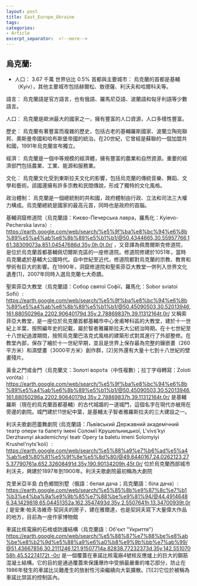 ```yaml
---
layout: post
title: East_Europe_Ukraine
tags: 
categories:
- Article
excerpt_separator:  <!--more-->
---
```

## 烏克蘭:
- 人口： 3.67 千萬 世界佔比 0.5%
首都與主要城市： 烏克蘭的首都是基輔（Kyiv），其他主要城市包括赫爾松、敖德薩、利沃夫和哈爾科夫等。

語言： 烏克蘭語是官方語言，也有俄語、羅馬尼亞語、波蘭語和匈牙利語等少數語言。

人口： 烏克蘭是歐洲最大的國家之一，擁有豐富的人口資源，人口多樣性豐富。

歷史： 烏克蘭有著豐富而複雜的歷史，包括古老的基輔羅斯國家、波蘭立陶宛聯邦、奧斯曼帝國和哈布斯堡帝國的統治。在20世紀，它曾經是蘇聯的一個加盟共和國，1991年烏克蘭宣布獨立。

經濟： 烏克蘭是一個中等規模的經濟體，擁有豐富的農業和自然資源。重要的經濟部門包括農業、工業、能源和服務業。

文化： 烏克蘭文化受到東斯拉夫文化的影響，包括烏克蘭的傳統音樂、舞蹈、文學和藝術。該國還擁有許多宗教和民間傳說，形成了獨特的文化風格。

政治體制： 烏克蘭是一個總統制的共和國，政府體制由行政、立法和司法三大權力構成。烏克蘭總統是國家的最高元首，同時也是政府的首腦。

基輔洞窟修道院（烏克蘭語：Києво-Печерська лавра，羅馬化：Kyievo-Pecherska lavra）:
https://earth.google.com/web/search/%e5%9f%ba%e8%bc%94%e6%8b%89%e5%a4%ab%e6%8b%89%e5%b1%b1/@50.4344665,30.55957766,161.38309073a,851.04547686d,35y,0h,0t,0r/
，又音譯為佩喬爾斯克修道院，是位於烏克蘭首都基輔佩切爾斯克區的一座修道院。修道院修建於1051年，當時烏克蘭處於基輔大公國時代。自中世紀至近代，修道院都對烏克蘭的宗教、教育和學術有巨大的影響。在1990年，洞窟修道院和聖索菲亞大教堂一併列入世界文化遺產[1]，2007年同時入選烏克蘭七大奇蹟。

聖索菲亞大教堂（烏克蘭語：Собор святої Софії，羅馬化：Sobor sviatoi Sofii）:
https://earth.google.com/web/search/%e5%9f%ba%e8%bc%94%e6%8b%89%e5%a4%ab%e6%8b%89%e5%b1%b1/@50.45090503,30.52013946,161.88050296a,2202.90640179d,35y,2.78869837h,39.11312164t,0r/
又稱索菲亞大教堂，是一座位於烏克蘭首都基輔市中心舍甫琴科區的大教堂，建於十一世紀上半葉，按照編年史的記載，屬於智者雅羅斯拉夫大公統治時期。在十七世紀至十八世紀過渡期間，按照烏克蘭巴洛克式風格的建築形式對其進行了外部整修。在教堂內部，保存了繪於十一世紀早期，並且是世界上保存最為完整的鑲嵌畫（260平方米）和濕壁畫（3000平方米）創作群，[2]另外還有大量十七到十八世紀的壁畫殘片。

黃金之門或金門（烏克蘭文：Золоті́ воро́та（中性複數）；拉丁字母轉寫：Zolotí voróta）:
https://earth.google.com/web/search/%e5%9f%ba%e8%bc%94%e6%8b%89%e5%a4%ab%e6%8b%89%e5%b1%b1/@50.45090503,30.52013946,161.88050296a,2202.90640179d,35y,2.78869837h,39.11312164t,0r/
是基輔羅斯（現在的烏克蘭首都基輔）的古代城牆的一道城門，這個名字在現代亦被用在旁邊的劇院。城門建於11世紀中葉，是基輔太子智者雅羅斯拉夫的三大建設之一。

利沃夫歌劇芭蕾舞劇院 (烏克蘭語：Львівський Державний академічний театр опери та балету імені Соломії Крушельницької, L'vivs'kyi Derzhavnyi akademichnyi teatr Opery ta baletu imeni Solomyiyi Krushel'nyts'koii）:
https://earth.google.com/web/search/%e5%88%a9%e7%b6%ad%e5%a4%ab%e8%80%81%e5%9f%8e%e5%8d%80/@49.8440167,24.0262123,275.37790761a,652.32608491d,35y,190.90134209h,45t,0r/
位於烏克蘭西部城市利沃夫，興建於1897年到1900年。利沃夫歌劇院最初稱為大劇院

克里米亞半島 白色鄉間別墅（俄語：белая дача；烏克蘭語：біла дача）:
https://earth.google.com/web/search/%e5%85%8b%e9%87%8c%e7%b1%b3%e4%ba%9a%e9%9b%85%e7%88%be%e9%81%94/@44.49146486,34.1429818,65.04451352a,162.3547493d,35y,2.5507641h,13.34700939t,0r/
是安東·帕夫洛維奇·契訶夫的房子，建在雅爾達，也是契訶夫寫下大量偉大作品的地方，目前為一座作家博物館


車諾比核電廠的石棺或防護結構（烏克蘭語：Об'єкт "Укриття"）
https://earth.google.com/web/search/%e5%88%87%e7%88%be%e8%ab%be%e8%b2%9d%e5%88%a9%e6%a0%b8%e9%9b%bb%e7%ab%99/@51.43667856,30.2111246,121.91507714a,82838.77232373d,35y,142.55107058h,45.52274172t,-0r/
是一個覆蓋在車諾比核電廠4號核反應爐上的巨大的鋼筋混凝土結構。它的目的是通過覆蓋來保護爆炸中受損最嚴重的堆芯部分，防止在1986年發生的車諾比災難產生的放射性污染繼續向大氣擴散。[1][2]它位於被稱為車諾比禁區的控制區內。
